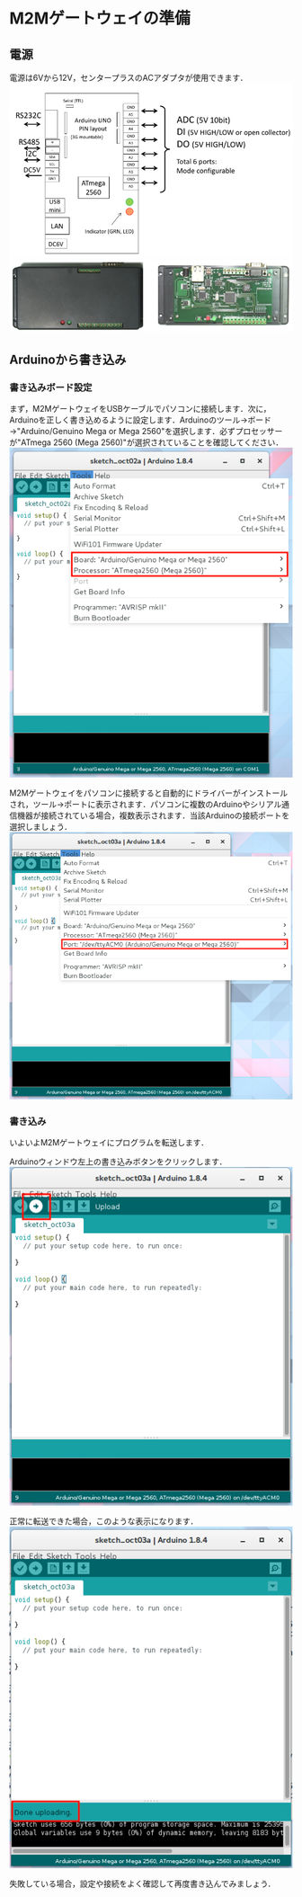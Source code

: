 
# M2Mゲートウェイの準備

## 電源

電源は6Vから12V，センタープラスのACアダプタが使用できます．
![](img/m2m-schematic.png)
![](img/m2m-gw.png)

## Arduinoから書き込み

### 書き込みボード設定

まず，M2MゲートウェイをUSBケーブルでパソコンに接続します．次に，Arduinoを正しく書き込めるように設定します．Arduinoのツール→ボード→"Arduino/Genuino Mega or Mega 2560"を選択します．必ずプロセッサーが"ATmega 2560 (Mega 2560)"が選択されていることを確認してください．
![](img/arduino-setting.png)

M2Mゲートウェイをパソコンに接続すると自動的にドライバーがインストールされ，ツール→ポートに表示されます．パソコンに複数のArduinoやシリアル通信機器が接続されている場合，複数表示されます．当該Arduinoの接続ポートを選択しましょう．
![](img/serial-port.png)

### 書き込み

いよいよM2Mゲートウェイにプログラムを転送します．

Arduinoウィンドウ左上の書き込みボタンをクリックします．
![](img/upload.png)

正常に転送できた場合，このような表示になります．
![](img/done-uploading.png)

失敗している場合，設定や接続をよく確認して再度書き込んでみましょう．
